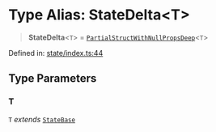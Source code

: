 # Type Alias: StateDelta\<T\>

> **StateDelta**\<`T`\> = [`PartialStructWithNullPropsDeep`](PartialStructWithNullPropsDeep.md)\<`T`\>

Defined in: [state/index.ts:44](https://github.com/benallfree/lab13/blob/c14b6cbe39823dfc265f5d26450ed040a344e64f/sdk/src/online/state/index.ts#L44)

## Type Parameters

### T

`T` *extends* [`StateBase`](StateBase.md)

